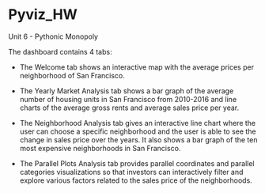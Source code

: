 # Pyviz_HW
Unit 6 - Pythonic Monopoly


The dashboard contains 4 tabs:


* The Welcome tab shows an interactive map with the average prices per neighborhood of San Francisco.


* The Yearly Market Analysis tab shows a bar graph of the average number of housing units in San Francisco from 2010-2016 and line charts of the average gross rents and average sales price per year.


* The Neighborhood Analysis tab gives an interactive line chart where the user can choose a specific neighborhood and the user is able to see the change in sales price over the years. It also shows a bar graph of the ten most expensive neighborhoods in San Francisco.


* The Parallel Plots Analysis tab provides parallel coordinates and parallel categories visualizations so that investors can interactively filter and explore various factors related to the sales price of the neighborhoods.
